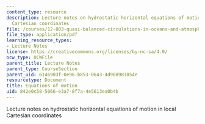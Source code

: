 ```yaml
---
content_type: resource
description: Lecture notes on hydrostatic horizontal equations of motion in local
  Cartesian coordinates
file: /courses/12-803-quasi-balanced-circulations-in-oceans-and-atmospheres-fall-2009/842e0c585066e3a78f7a4e5613ea0b4b_MIT12_803F09_lec03.pdf
file_type: application/pdf
learning_resource_types:
- Lecture Notes
license: https://creativecommons.org/licenses/by-nc-sa/4.0/
ocw_type: OCWFile
parent_title: Lecture Notes
parent_type: CourseSection
parent_uid: 6146903f-0e96-b853-0643-4d968983054e
resourcetype: Document
title: Equations of motion
uid: 842e0c58-5066-e3a7-8f7a-4e5613ea0b4b
---
```

Lecture notes on hydrostatic horizontal equations of motion in local Cartesian coordinates